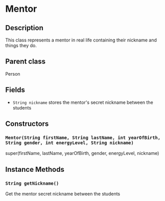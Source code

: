 # Mentor

## Description
This class represents a mentor in real life containing their nickname and things they do.

## Parent class
Person

## Fields

* `String nickname` stores the mentor's secret nickname between the students

## Constructors

### `Mentor(String firstName, String lastName, int yearOfBirth, String gender, int energyLevel, String nickname)`

super(firstName, lastName, yearOfBirth, gender, energyLevel, nickname)

## Instance Methods

### `String getNickname()`

Get the mentor secret nickname between the students